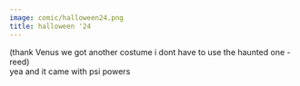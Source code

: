 ```yaml
---
image: comic/halloween24.png
title: halloween '24
---
```

(thank Venus we got another costume i dont have to use the haunted one -reed)  
yea and it came with psi powers
